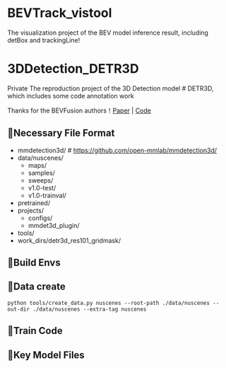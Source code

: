 # BEVTrack_vistool
The visualization project of the BEV model inference result, including detBox and trackingLine!

# 3DDetection_DETR3D
Private The reproduction project of the 3D Detection model # DETR3D, which includes some code annotation work

Thanks for the BEVFusion authors！[Paper](https://arxiv.org/abs/2110.06922) | [Code](https://github.com/WangYueFt/detr3d)

## 🌵Necessary File Format
- mmdetection3d/ # https://github.com/open-mmlab/mmdetection3d/
- data/nuscenes/
  - maps/
  - samples/
  - sweeps/
  - v1.0-test/
  - v1.0-trainval/
- pretrained/
- projects/
  - configs/
  - mmdet3d_plugin/
- tools/
- work_dirs/detr3d_res101_gridmask/

## 🌵Build Envs



## 🌵Data create

```
python tools/create_data.py nuscenes --root-path ./data/nuscenes --out-dir ./data/nuscenes --extra-tag nuscenes
```



## 🌵Train Code



## 🌵Key Model Files
